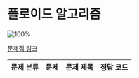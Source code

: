 # 플로이드 알고리즘

![100%](https://progress-bar.dev/0/?scale=0&title=progress&width=500&color=babaca&suffix=/0)

[문제집 링크](https://www.acmicpc.net/workbook/view/10318)

| 문제 분류 | 문제 | 문제 제목 | 정답 코드 |
| :--: | :--: | :--: | :--: |
